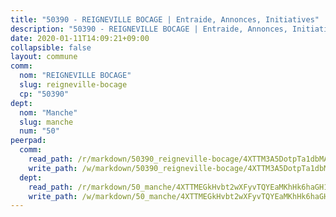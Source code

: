 ```yaml
---
title: "50390 - REIGNEVILLE BOCAGE | Entraide, Annonces, Initiatives"
description: "50390 - REIGNEVILLE BOCAGE | Entraide, Annonces, Initiatives"
date: 2020-01-11T14:09:21+09:00
collapsible: false
layout: commune
comm:
  nom: "REIGNEVILLE BOCAGE"
  slug: reigneville-bocage
  cp: "50390"
dept:
  nom: "Manche"
  slug: manche
  num: "50"
peerpad:
  comm:
    read_path: /r/markdown/50390_reigneville-bocage/4XTTM3A5DotpTa1dbMAzhq9DEGS3jWj3kNqz4tsgpnCjxyhgd
    write_path: /w/markdown/50390_reigneville-bocage/4XTTM3A5DotpTa1dbMAzhq9DEGS3jWj3kNqz4tsgpnCjxyhgd-K3TgTdyhjhsDYnrMT9p8tG66HMEiNkRiMcnfEfPSKN5ciUDAvacQa3vkipdkHjrQH1pPZ6n8xyp18FMjxry8tzi2QQz8bWbQMVrGJt3gm9pQxeSo7doJktTXda6AMGtPeModzb1T
  dept:
    read_path: /r/markdown/50_manche/4XTTMEGkHvbt2wXFyvTQYEaMKhHk6haGH1SzsRNevKgBDTuXr
    write_path: /w/markdown/50_manche/4XTTMEGkHvbt2wXFyvTQYEaMKhHk6haGH1SzsRNevKgBDTuXr-K3TgUSx1rwmRRLqHcTLLdo4dVfTRKvf94KKagmUFPevWSp2f9nuc6fJF25TtLArzK8teuQ5TvuAMqW38N2MYgT18hBoXtjmKX9WuSn2vkujmSJPp3gF4gsuMmfEM8Th4Ap94heFE
---
```


